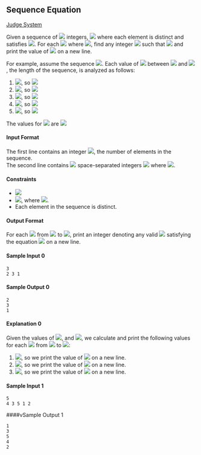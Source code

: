 ## Sequence Equation

[Judge System](https://www.hackerrank.com/challenges/permutation-equation/problem)

Given a sequence of <img src="https://latex.codecogs.com/svg.latex?\Large&space;n"> integers, <img src="https://latex.codecogs.com/svg.latex?\Large&space;p(1),p(2),...,p(n)"> where each element is distinct and satisfies <img src="https://latex.codecogs.com/svg.latex?\Large&space;1\le{p(x)}\le{n}">. For each <img src="https://latex.codecogs.com/svg.latex?\Large&space;x"> where <img src="https://latex.codecogs.com/svg.latex?\Large&space;1\le{x}\le{n}">, find any integer <img src="https://latex.codecogs.com/svg.latex?\Large&space;y"> such that <img src="https://latex.codecogs.com/svg.latex?\Large&space;p(p(y))\equiv{x}"> and print the value of <img src="https://latex.codecogs.com/svg.latex?\Large&space;y"> on a new line.

For example, assume the sequence <img src="https://latex.codecogs.com/svg.latex?\Large&space;p=[5,2,1,3,4]">. Each value of <img src="https://latex.codecogs.com/svg.latex?\Large&space;x"> between <img src="https://latex.codecogs.com/svg.latex?\Large&space;1"> and <img src="https://latex.codecogs.com/svg.latex?\Large&space;5">, the length of the sequence, is analyzed as follows:

1. <img src="https://latex.codecogs.com/svg.latex?\Large&space;x=1\equiv{p[3],p[4]=3}">, so <img src="https://latex.codecogs.com/svg.latex?\Large&space;p[p[4]]=1"><br>
2. <img src="https://latex.codecogs.com/svg.latex?\Large&space;x=2\equiv{p[2],p[2]=2}">, so <img src="https://latex.codecogs.com/svg.latex?\Large&space;p[p[2]]=2"><br>
3. <img src="https://latex.codecogs.com/svg.latex?\Large&space;x=3\equiv{p[43],p[5]=4}">, so <img src="https://latex.codecogs.com/svg.latex?\Large&space;p[p[5]]=3"><br>
4. <img src="https://latex.codecogs.com/svg.latex?\Large&space;x=4\equiv{p[5],p[1]=5}">, so <img src="https://latex.codecogs.com/svg.latex?\Large&space;p[p[1]]=4"><br>
5. <img src="https://latex.codecogs.com/svg.latex?\Large&space;x=5\equiv{p[1],p[3]=1}">, so <img src="https://latex.codecogs.com/svg.latex?\Large&space;p[p[3]]=5"><br>

The values for <img src="https://latex.codecogs.com/svg.latex?\Large&space;y"> are <img src="https://latex.codecogs.com/svg.latex?\Large&space;[4,2,5,1,3]">

#### Input Format

The first line contains an integer <img src="https://latex.codecogs.com/svg.latex?\Large&space;n">, the number of elements in the sequence.<br>
The second line contains <img src="https://latex.codecogs.com/svg.latex?\Large&space;n"> space-separated integers <img src="https://latex.codecogs.com/svg.latex?\Large&space;p[i]"> where <img src="https://latex.codecogs.com/svg.latex?\Large&space;1\le{i}\le{n}">.

#### Constraints
- <img src="https://latex.codecogs.com/svg.latex?\Large&space;1\le{n}\le{50}">
- <img src="https://latex.codecogs.com/svg.latex?\Large&space;1\le{p[i]}\le{50}">, where <img src="https://latex.codecogs.com/svg.latex?\Large&space;1\le{i}\le{n}">.
- Each element in the sequence is distinct.

#### Output Format

For each <img src="https://latex.codecogs.com/svg.latex?\Large&space;x"> from <img src="https://latex.codecogs.com/svg.latex?\Large&space;1"> to <img src="https://latex.codecogs.com/svg.latex?\Large&space;n">, print an integer denoting any valid <img src="https://latex.codecogs.com/svg.latex?\Large&space;y"> satisfying the equation <img src="https://latex.codecogs.com/svg.latex?\Large&space;p(p(y))\equiv{x}"> on a new line.

#### Sample Input 0
```
3
2 3 1
```
#### Sample Output 0
```
2
3
1
```
#### Explanation 0

Given the values of <img src="https://latex.codecogs.com/svg.latex?\Large&space;p(1)=2,p(2)=3">, and <img src="https://latex.codecogs.com/svg.latex?\Large&space;p(3)=1">, we calculate and print the following values for each <img src="https://latex.codecogs.com/svg.latex?\Large&space;x"> from <img src="https://latex.codecogs.com/svg.latex?\Large&space;1"> to <img src="https://latex.codecogs.com/svg.latex?\Large&space;n">:<br>

1. <img src="https://latex.codecogs.com/svg.latex?\Large&space;x=1\equiv{p(3)}=p(p(2))=p(p(y))">, so we print the value of <img src="https://latex.codecogs.com/svg.latex?\Large&space;y=2"> on a new line.<br>
2. <img src="https://latex.codecogs.com/svg.latex?\Large&space;x=2\equiv{p(1)}=p(p(3))=p(p(y))">, so we print the value of <img src="https://latex.codecogs.com/svg.latex?\Large&space;y=3"> on a new line.<br>
3. <img src="https://latex.codecogs.com/svg.latex?\Large&space;x=3\equiv{p(2)}=p(p(1))=p(p(y))">, so we print the value of <img src="https://latex.codecogs.com/svg.latex?\Large&space;y=1"> on a new line.<br>

#### Sample Input 1
```
5
4 3 5 1 2
```
####vSample Output 1
```
1
3
5
4
2
```

